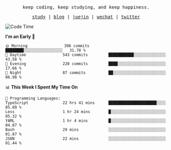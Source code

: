 <p align="center">
  <samp>
    <span>keep coding, keep studying, and keep happiness.</span>
  </samp>
</p>

<p align="center">
  <samp>
    <a href="https://github.com/ouduidui/fe-study">study</a> |
    <a href="https://deweyou.me">blog</a>  |
    <a href="https://juejin.cn/user/4309700183594366">juejin</a> |
    <a href="https://user-images.githubusercontent.com/54696834/165071004-6509e3f2-90c3-448c-9d92-3da42b0c2021.jpeg">wechat</a> |
    <a href="https://twitter.com/ouduidui">twitter</a>
  </samp>
</p>

<!--START_SECTION:waka-->
![Code Time](http://img.shields.io/badge/Code%20Time-4%2C787%20hrs%2013%20mins-blue)

**I'm an Early 🐤** 

```text
🌞 Morning                396 commits         ████████░░░░░░░░░░░░░░░░░   31.78 % 
🌆 Daytime                543 commits         ███████████░░░░░░░░░░░░░░   43.58 % 
🌃 Evening                220 commits         ████░░░░░░░░░░░░░░░░░░░░░   17.66 % 
🌙 Night                  87 commits          ██░░░░░░░░░░░░░░░░░░░░░░░   06.98 % 
```


📊 **This Week I Spent My Time On** 

```text
💬 Programming Languages: 
TypeScript               22 hrs 41 mins      █████████████████████░░░░   85.89 % 
Less                     1 hr 24 mins        █░░░░░░░░░░░░░░░░░░░░░░░░   05.32 % 
YAML                     1 hr 4 mins         █░░░░░░░░░░░░░░░░░░░░░░░░   04.07 % 
Bash                     29 mins             ░░░░░░░░░░░░░░░░░░░░░░░░░   01.87 % 
JSON                     22 mins             ░░░░░░░░░░░░░░░░░░░░░░░░░   01.44 % 
```


<!--END_SECTION:waka-->
